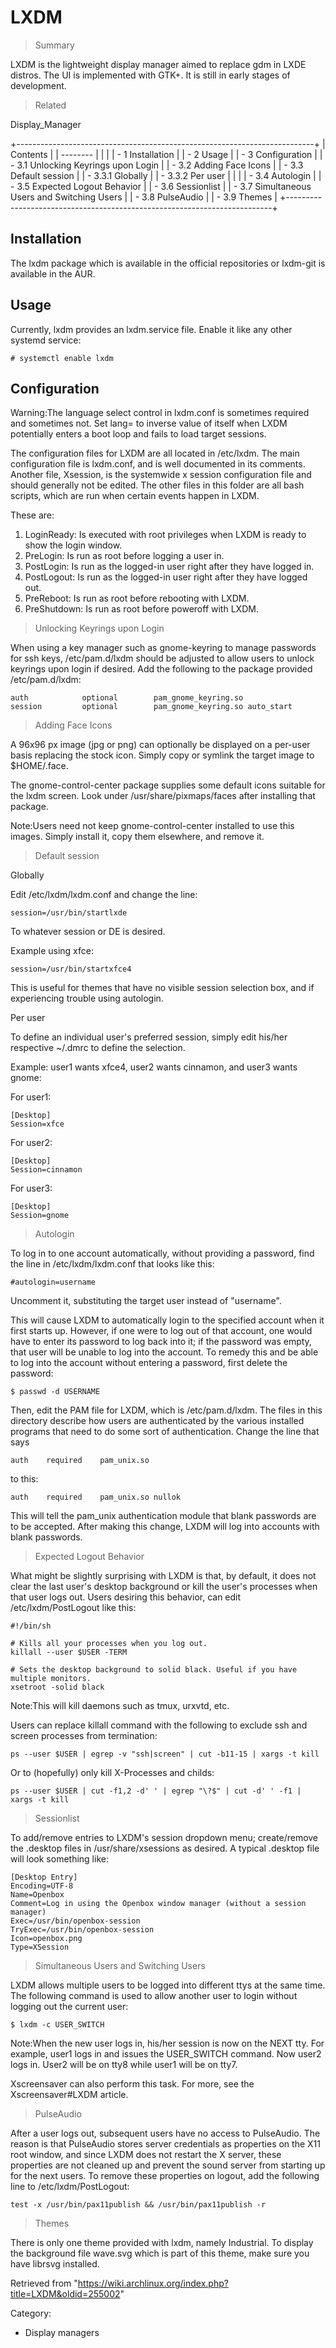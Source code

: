LXDM
====

> Summary

LXDM is the lightweight display manager aimed to replace gdm in LXDE
distros. The UI is implemented with GTK+. It is still in early stages of
development.

> Related

Display_Manager

+--------------------------------------------------------------------------+
| Contents                                                                 |
| --------                                                                 |
|                                                                          |
| -   1 Installation                                                       |
| -   2 Usage                                                              |
| -   3 Configuration                                                      |
|     -   3.1 Unlocking Keyrings upon Login                                |
|     -   3.2 Adding Face Icons                                            |
|     -   3.3 Default session                                              |
|         -   3.3.1 Globally                                               |
|         -   3.3.2 Per user                                               |
|                                                                          |
|     -   3.4 Autologin                                                    |
|     -   3.5 Expected Logout Behavior                                     |
|     -   3.6 Sessionlist                                                  |
|     -   3.7 Simultaneous Users and Switching Users                       |
|     -   3.8 PulseAudio                                                   |
|     -   3.9 Themes                                                       |
+--------------------------------------------------------------------------+

Installation
------------

The lxdm package which is available in the official repositories or
lxdm-git is available in the AUR.

Usage
-----

Currently, lxdm provides an lxdm.service file. Enable it like any other
systemd service:

    # systemctl enable lxdm

Configuration
-------------

Warning:The language select control in lxdm.conf is sometimes required
and sometimes not. Set lang= to inverse value of itself when LXDM
potentially enters a boot loop and fails to load target sessions.

The configuration files for LXDM are all located in /etc/lxdm. The main
configuration file is lxdm.conf, and is well documented in its comments.
Another file, Xsession, is the systemwide x session configuration file
and should generally not be edited. The other files in this folder are
all bash scripts, which are run when certain events happen in LXDM.

These are:

1.  LoginReady: Is executed with root privileges when LXDM is ready to
    show the login window.
2.  PreLogin: Is run as root before logging a user in.
3.  PostLogin: Is run as the logged-in user right after they have logged
    in.
4.  PostLogout: Is run as the logged-in user right after they have
    logged out.
5.  PreReboot: Is run as root before rebooting with LXDM.
6.  PreShutdown: Is run as root before poweroff with LXDM.

> Unlocking Keyrings upon Login

When using a key manager such as gnome-keyring to manage passwords for
ssh keys, /etc/pam.d/lxdm should be adjusted to allow users to unlock
keyrings upon login if desired. Add the following to the package
provided /etc/pam.d/lxdm:

    auth            optional        pam_gnome_keyring.so
    session         optional        pam_gnome_keyring.so auto_start

> Adding Face Icons

A 96x96 px image (jpg or png) can optionally be displayed on a per-user
basis replacing the stock icon. Simply copy or symlink the target image
to $HOME/.face.

The gnome-control-center package supplies some default icons suitable
for the lxdm screen. Look under /usr/share/pixmaps/faces after
installing that package.

Note:Users need not keep gnome-control-center installed to use this
images. Simply install it, copy them elsewhere, and remove it.

> Default session

Globally

Edit /etc/lxdm/lxdm.conf and change the line:

    session=/usr/bin/startlxde

To whatever session or DE is desired.

Example using xfce:

    session=/usr/bin/startxfce4

This is useful for themes that have no visible session selection box,
and if experiencing trouble using autologin.

Per user

To define an individual user's preferred session, simply edit his/her
respective ~/.dmrc to define the selection.

Example: user1 wants xfce4, user2 wants cinnamon, and user3 wants gnome:

For user1:

    [Desktop]
    Session=xfce

For user2:

    [Desktop]
    Session=cinnamon

For user3:

    [Desktop]
    Session=gnome

> Autologin

To log in to one account automatically, without providing a password,
find the line in /etc/lxdm/lxdm.conf that looks like this:

    #autologin=username

Uncomment it, substituting the target user instead of "username".

This will cause LXDM to automatically login to the specified account
when it first starts up. However, if one were to log out of that
account, one would have to enter its password to log back into it; if
the password was empty, that user will be unable to log into the
account. To remedy this and be able to log into the account without
entering a password, first delete the password:

    $ passwd -d USERNAME

Then, edit the PAM file for LXDM, which is /etc/pam.d/lxdm. The files in
this directory describe how users are authenticated by the various
installed programs that need to do some sort of authentication. Change
the line that says

    auth    required    pam_unix.so

to this:

    auth    required    pam_unix.so nullok

This will tell the pam_unix authentication module that blank passwords
are to be accepted. After making this change, LXDM will log into
accounts with blank passwords.

> Expected Logout Behavior

What might be slightly surprising with LXDM is that, by default, it does
not clear the last user's desktop background or kill the user's
processes when that user logs out. Users desiring this behavior, can
edit /etc/lxdm/PostLogout like this:

    #!/bin/sh

    # Kills all your processes when you log out.
    killall --user $USER -TERM

    # Sets the desktop background to solid black. Useful if you have multiple monitors.
    xsetroot -solid black

Note:This will kill daemons such as tmux, urxvtd, etc.

Users can replace killall command with the following to exclude ssh and
screen processes from termination:

    ps --user $USER | egrep -v "ssh|screen" | cut -b11-15 | xargs -t kill

Or to (hopefully) only kill X-Processes and childs:

    ps --user $USER | cut -f1,2 -d' ' | egrep "\?$" | cut -d' ' -f1 | xargs -t kill

> Sessionlist

To add/remove entries to LXDM's session dropdown menu; create/remove the
.desktop files in /usr/share/xsessions as desired. A typical .desktop
file will look something like:

    [Desktop Entry]
    Encoding=UTF-8
    Name=Openbox
    Comment=Log in using the Openbox window manager (without a session manager)
    Exec=/usr/bin/openbox-session
    TryExec=/usr/bin/openbox-session
    Icon=openbox.png
    Type=XSession

> Simultaneous Users and Switching Users

LXDM allows multiple users to be logged into different ttys at the same
time. The following command is used to allow another user to login
without logging out the current user:

    $ lxdm -c USER_SWITCH

Note:When the new user logs in, his/her session is now on the NEXT tty.
For example, user1 logs in and issues the USER_SWITCH command. Now user2
logs in. User2 will be on tty8 while user1 will be on tty7.

Xscreensaver can also perform this task. For more, see the
Xscreensaver#LXDM article.

> PulseAudio

After a user logs out, subsequent users have no access to PulseAudio.
The reason is that PulseAudio stores server credentials as properties on
the X11 root window, and since LXDM does not restart the X server, these
properties are not cleaned up and prevent the sound server from starting
up for the next users. To remove these properties on logout, add the
following line to /etc/lxdm/PostLogout:

    test -x /usr/bin/pax11publish && /usr/bin/pax11publish -r

> Themes

There is only one theme provided with lxdm, namely Industrial. To
display the background file wave.svg which is part of this theme, make
sure you have librsvg installed.

Retrieved from
"https://wiki.archlinux.org/index.php?title=LXDM&oldid=255002"

Category:

-   Display managers
